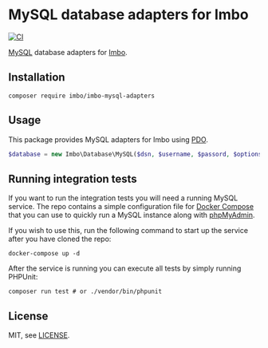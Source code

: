 # MySQL database adapters for Imbo

[![CI](https://github.com/imbo/imbo-mysql-adapters/workflows/CI/badge.svg)](https://github.com/imbo/imbo-mysql-adapters/actions?query=workflow%3ACI)

[MySQL](https://www.mysql.com/) database adapters for [Imbo](https://imbo.io).

## Installation

    composer require imbo/imbo-mysql-adapters

## Usage

This package provides MySQL adapters for Imbo using [PDO](https://www.php.net/pdo).

```php
$database = new Imbo\Database\MySQL($dsn, $username, $passord, $options);
```

## Running integration tests

If you want to run the integration tests you will need a running MySQL service. The repo contains a simple configuration file for [Docker Compose](https://docs.docker.com/compose/) that you can use to quickly run a MySQL instance along with [phpMyAdmin](https://www.phpmyadmin.net/).

If you wish to use this, run the following command to start up the service after you have cloned the repo:

```
docker-compose up -d
```

After the service is running you can execute all tests by simply running PHPUnit:

```
composer run test # or ./vendor/bin/phpunit
```

## License

MIT, see [LICENSE](LICENSE).
